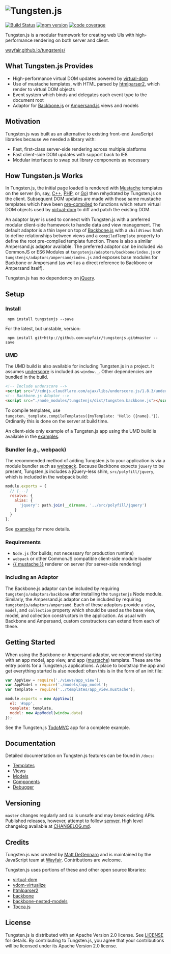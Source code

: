 # ![Tungsten.js](https://cdn.rawgit.com/wayfair/tungstenjs/master/extra/tungstenjs_logo.svg)
[![Build Status](https://travis-ci.org/wayfair/tungstenjs.svg?branch=master)](https://travis-ci.org/wayfair/tungstenjs)
[![npm version](https://badge.fury.io/js/tungstenjs.svg)](https://www.npmjs.com/package/tungstenjs)
[![code coverage](https://codecov.io/github/wayfair/tungstenjs/coverage.svg?branch=master)](https://codecov.io/github/wayfair/tungstenjs?branch=master)

Tungsten.js is a modular framework for creating web UIs with high-performance rendering on both server and client.

[wayfair.github.io/tungstenjs/](https://wayfair.github.io/tungstenjs/)

## What Tungsten.js Provides

* High-performance virtual DOM updates powered by [virtual-dom](https://github.com/Matt-Esch/virtual-dom)
* Use of mustache templates, with HTML parsed by [htmlparser2](https://github.com/fb55/htmlparser2), which render to virtual DOM objects
* Event system which binds and delegates each event type to the document root
* Adaptor for [Backbone.js](https://github.com/jashkenas/backbone) or [Ampersand.js](https://github.com/ampersandjs) views and models

## Motivation

Tungsten.js was built as an alternative to existing front-end JavaScript libraries because we needed a library with:

* Fast, first-class server-side rendering across multiple platforms
* Fast client-side DOM updates with support back to IE8
* Modular interfaces to swap out library components as necessary

## How Tungsten.js Works

In Tungsten.js, the initial page loaded is rendered with [Mustache](http://mustache.github.io/) templates on the server (in, say, [C++](https://github.com/mrtazz/plustache), [PHP](https://github.com/bobthecow/mustache.php), or [Go](https://github.com/hoisie/mustache)) then rehydrated by Tungsten.js on the client.  Subsequent DOM updates are made with those same mustache templates which have been [pre-compiled](precompile/tungsten_template/index.js) to functions which return virtual DOM objects used by [virtual-dom](https://github.com/Matt-Esch/virtual-dom) to diff and patch the existing DOM.

An adaptor layer is used to connect with Tungsten.js with a preferred modular client-side framework to handle data and view management.  The default adaptor is a thin layer on top of [Backbone.js](https://github.com/jashkenas/backbone) with a `childViews` hash to define relationships between views and a `compiledTemplate` property to define the root pre-compiled template function.  There is also a similar Ampersand.js adaptor available.  The preferred adaptor can be included via CommonJS or ES6 Modules at `tungstenjs/adaptors/backbone/index.js` or `tungstenjs/adaptors/ampersand/index.js` and exposes base modules for Backbone or Ampersand (as well as a direct reference to Backbone or Ampersand itself).

Tungsten.js has no dependency on [jQuery](https://github.com/jquery/jquery).

## Setup

### Install

``` npm install tungstenjs --save```

For the latest, but unstable, version:

``` npm install git+http://github.com:wayfair/tungstenjs.git#master --save```

### UMD

The UMD build is also available for including Tungsten.js in a project.  It assumes [underscore](http://underscorejs.org/) is included as `window._`.  Other dependencies are bundled in the build.

```html
<!-- Include underscore -->
<script src="//cdnjs.cloudflare.com/ajax/libs/underscore.js/1.8.3/underscore-min.js"></script>
<!-- Backbone.js Adaptor -->
<script src="./node_modules/tungstenjs/dist/tungsten.backbone.js"></script>
```

To compile templates, use `tungsten._template.compileTemplates({myTemplate: 'Hello {{name}.'})`.  Ordinarily this is done on the server at build time.

An client-side only example of a Tungsten.js app using the UMD build is available in the [examples](https://github.com/wayfair/tungstenjs/tree/master/examples/browser-standalone).

### Bundler (e.g., webpack)

The recommended method of adding Tungsten.js to your application is via a module bundler such as [webpack](http://webpack.github.io/).  Because Backbone expects `jQuery` to be present, Tungsten.js includes a jQuery-less shim, `src/polyfill/jquery`, which is included in the webpack build:

```javascript
module.exports = {
  // [...]
  resolve: {
    alias: {
      'jquery': path.join(__dirname, '../src/polyfill/jquery')
    }
  }
};
```

See [examples](https://github.com/wayfair/tungstenjs/tree/master/examples) for more details.


### Requirements

* `Node.js` (for builds; not necessary for production runtime)
* `webpack` or other CommonJS compatible client-side module loader
* [{{ mustache }}](http://mustache.github.io/) renderer on server (for server-side rendering)

### Including an Adaptor

The Backbone.js adaptor can be included by requiring `tungstenjs/adaptors/backbone` after installing the `tungstenjs` Node module.  Similarly, the Ampersand.js adaptor can be included by requiring `tungstenjs/adaptors/ampersand`.  Each of these adaptors provide a `view`, `model`, and `collection` property which should be used as the base view, model, and collection constructors in the application.  As usual with Backbone and Ampersand, custom constructors can extend from each of these.

##  Getting Started

When using the Backbone or Ampersand adaptor, we recommend starting with an app model, app view, and app ([mustache](https://mustache.github.io/)) template.  These are the entry points for a Tungsten.js applications.  A place to bootstrap the app and get everything started is also needed: often this is in the form of an init file:

```javascript
var AppView = require('./views/app_view');
var AppModel = require('./models/app_model');
var template = require('../templates/app_view.mustache');

module.exports = new AppView({
  el: '#app',
  template: template,
  model: new AppModel(window.data)
});
```

See the Tungsten.js [TodoMVC](https://github.com/wayfair/tungstenjs/tree/master/examples/todomvc) app for a complete example.

## Documentation

Detailed documentation on Tungsten.js features can be found in `/docs`:

* [Templates](https://github.com/wayfair/tungstenjs/blob/master/docs/templates.md)
* [Views](https://github.com/wayfair/tungstenjs/blob/master/docs/views.md)
* [Models](https://github.com/wayfair/tungstenjs/blob/master/docs/models.md)
* [Components](https://github.com/wayfair/tungstenjs/blob/master/docs/components.md)
* [Debugger](https://github.com/wayfair/tungstenjs/blob/master/docs/debugger.md)

## Versioning

`master`  changes regularly and so is unsafe and may break existing APIs.  Published releases, however, attempt to follow [semver](http://semver.org/).  High level changelog available at [CHANGELOG.md](https://github.com/wayfair/tungstenjs/blob/master/CHANGELOG.md).

## Credits

Tungsten.js was created by [Matt DeGennaro](http://twitter.com/thedeeg) and is maintained by the JavaScript team at [Wayfair](http://engineering.wayfair.com/).  Contributions are welcome.

Tungsten.js uses portions of these and other open source libraries:

* [virtual-dom](https://github.com/Matt-Esch/virtual-dom)
* [vdom-virtualize](https://github.com/marcelklehr/vdom-virtualize)
* [htmlparser2](https://github.com/fb55/htmlparser2)
* [backbone](https://github.com/jashkenas/backbone)
* [backbone-nested-models](https://github.com/blittle/backbone-nested-models)
* [Tocca.js](https://github.com/GianlucaGuarini/Tocca.js)


## License

Tungsten.js is distributed with an Apache Version 2.0 license.  See [LICENSE](LICENSE) for details.  By contributing to Tungsten.js, you agree that your contributions will be licensed under its Apache Version 2.0 license.
